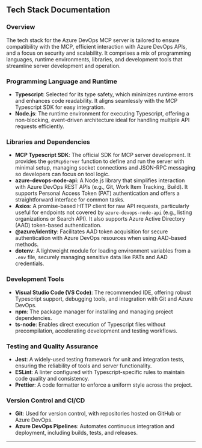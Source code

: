 ## Tech Stack Documentation

### Overview
The tech stack for the Azure DevOps MCP server is tailored to ensure compatibility with the MCP, efficient interaction with Azure DevOps APIs, and a focus on security and scalability. It comprises a mix of programming languages, runtime environments, libraries, and development tools that streamline server development and operation.

### Programming Language and Runtime
- **Typescript**: Selected for its type safety, which minimizes runtime errors and enhances code readability. It aligns seamlessly with the MCP Typescript SDK for easy integration.
- **Node.js**: The runtime environment for executing Typescript, offering a non-blocking, event-driven architecture ideal for handling multiple API requests efficiently.

### Libraries and Dependencies
- **MCP Typescript SDK**: The official SDK for MCP server development. It provides the `getMcpServer` function to define and run the server with minimal setup, managing socket connections and JSON-RPC messaging so developers can focus on tool logic.
- **azure-devops-node-api**: A Node.js library that simplifies interaction with Azure DevOps REST APIs (e.g., Git, Work Item Tracking, Build). It supports Personal Access Token (PAT) authentication and offers a straightforward interface for common tasks.
- **Axios**: A promise-based HTTP client for raw API requests, particularly useful for endpoints not covered by `azure-devops-node-api` (e.g., listing organizations or Search API). It also supports Azure Active Directory (AAD) token-based authentication.
- **@azure/identity**: Facilitates AAD token acquisition for secure authentication with Azure DevOps resources when using AAD-based methods.
- **dotenv**: A lightweight module for loading environment variables from a `.env` file, securely managing sensitive data like PATs and AAD credentials.

### Development Tools
- **Visual Studio Code (VS Code)**: The recommended IDE, offering robust Typescript support, debugging tools, and integration with Git and Azure DevOps.
- **npm**: The package manager for installing and managing project dependencies.
- **ts-node**: Enables direct execution of Typescript files without precompilation, accelerating development and testing workflows.

### Testing and Quality Assurance
- **Jest**: A widely-used testing framework for unit and integration tests, ensuring the reliability of tools and server functionality.
- **ESLint**: A linter configured with Typescript-specific rules to maintain code quality and consistency.
- **Prettier**: A code formatter to enforce a uniform style across the project.

### Version Control and CI/CD
- **Git**: Used for version control, with repositories hosted on GitHub or Azure DevOps.
- **Azure DevOps Pipelines**: Automates continuous integration and deployment, including builds, tests, and releases.

---

